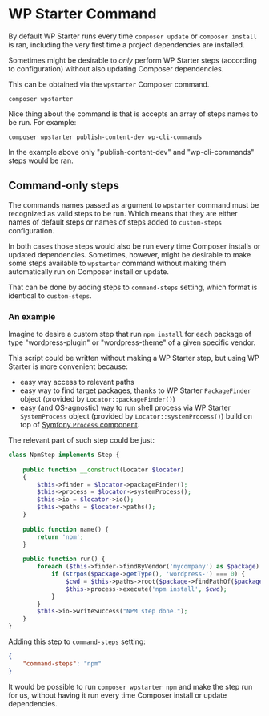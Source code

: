# WP Starter Command

By default WP Starter runs every time `composer update` or `composer install` is ran, including the very first time a project dependencies are installed.

Sometimes might be desirable to *only* perform WP Starter steps (according to configuration) without also updating Composer dependencies.

This can be obtained via the `wpstarter` Composer command.

```shell
composer wpstarter
```

Nice thing about the command is that is accepts an array of steps names to be run. For example:

```shell
composer wpstarter publish-content-dev wp-cli-commands
```

In the example above only "publish-content-dev" and "wp-cli-commands" steps would be ran.



## Command-only steps

The commands names passed as argument to `wpstarter` command must be recognized as valid steps to be run. Which means that they are either names of default steps or names of steps added to `custom-steps` configuration.

In both cases those steps would also be run every time Composer installs or updated dependencies. Sometimes, however, might be desirable to make some steps available to `wpstarter` command without making them automatically run on Composer install or update.

That can be done by adding steps to `command-steps` setting, which format is identical to `custom-steps`.

### An example

Imagine to desire a custom step that run `npm install` for each package of type "wordpress-plugin" or "wordpress-theme" of a given specific vendor.

This script could be written without making a WP Starter step, but using WP Starter is more convenient because:

- easy way access to relevant paths
- easy way to find target packages, thanks to WP Starter `PackageFinder` object (provided by `Locator::packageFinder()`)
- easy (and OS-agnostic) way to run shell process via WP Starter `SystemProcess` object (provided by `Locator::systemProcess()`) build on top of [Symfony `Process` component](https://symfony.com/doc/current/components/process.html).

The relevant part of such step could be just:

```php
class NpmStep implements Step {
    
    public function __construct(Locator $locator)
    {
        $this->finder = $locator->packageFinder();
        $this->process = $locator->systemProcess();
        $this->io = $locator->io();
        $this->paths = $locator->paths();
    }
    
    public function name() {
        return 'npm';
    }
    
    public function run() {
        foreach ($this->finder->findByVendor('mycompany') as $package) {
            if (strpos($package->getType(), 'wordpress-') === 0) {
                $cwd = $this->paths->root($package->findPathOf($package));
                $this->process->execute('npm install', $cwd);
            }
        }
        $this->io->writeSuccess("NPM step done.");
    }
}
```

Adding this step to  `command-steps` setting:

```json
{
    "command-steps": "npm"
}
```

It would be possible to run `composer wpstarter npm` and make the step run for us, without having it run every time Composer install or update dependencies.